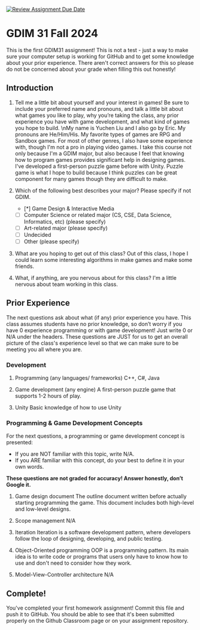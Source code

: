 [![Review Assignment Due Date](https://classroom.github.com/assets/deadline-readme-button-22041afd0340ce965d47ae6ef1cefeee28c7c493a6346c4f15d667ab976d596c.svg)](https://classroom.github.com/a/POQdLnh2)
# GDIM 31 Fall 2024

This is the first GDIM31 assignment! This is not a test - just a way to make sure your computer setup is working for GitHub and to get some knowledge about your prior experience. There aren't correct answers for this so please do not be concerned about your grade when filling this out honestly!

## Introduction

1. Tell me a little bit about yourself and your interest in games! Be sure to include your preferred name and pronouns, and talk a little bit about what games you like to play, why you’re taking the class, any prior experience you have with game development, and what kind of games you hope to build.
    \nMy name is Yuchen Liu and I also go by Eric. My pronouns are He/Him/His. My favorite types of games are RPG and Sandbox games. For most of other genres, I also have some experience with, though I'm not a pro in playing video games. I take this course not only because I'm a GDIM major, but also because I feel that knowing how to program games provides significant help in designing games. I've developed a first-person puzzle game before with Unity. Puzzle game is what I hope to build because I think puzzles can be great component for many games though they are difficult to make.

2. Which of the following best describes your major? Please specify if not GDIM.  

    - [*] Game Design & Interactive Media
    - [ ] Computer Science or related major (CS, CSE, Data Science, Informatics, etc) (please specify)
    - [ ] Art-related major (please specify)
    - [ ] Undecided
    - [ ] Other (please specify)

3. What are you hoping to get out of this class?
    Out of this class, I hope I could learn some interesting algorithms in make games and make some friends.

4. What, if anything, are you nervous about for this class?
    I'm a little nervous about team working in this class.

## Prior Experience

The next questions ask about what (if any) prior experience you have. This class assumes students have no prior knowledge, so don’t worry if you have 0 experience programming or with game development! Just write 0 or N/A under the headers. These questions are JUST for us to get an overall picture of the class's experience level so that we can make sure to be meeting you all where you are.

### Development

1. Programming (any languages/ frameworks)
    C++, C#, Java

2. Game development (any engine)
    A first-person puzzle game that supports 1-2 hours of play.

3. Unity
    Basic knowledge of how to use Unity

### Programming & Game Development Concepts

For the next questions, a programming or game development concept is presented:

 - If you are NOT familiar with this topic, write N/A.
 - If you ARE familiar with this concept, do your best to define it in your own words.

**These questions are not graded for accuracy! Answer honestly, don’t Google it.**

1. Game design document
    The outline document written before actually starting programming the game. This document includes both high-level and low-level designs.

2. Scope management
    N/A

3. Iteration
    Iteration is a software development pattern, where developers follow the loop of designing, developing, and public testing.

4. Object-Oriented programming
    OOP is a programming pattern. Its main idea is to write code or programs that users only have to know how to use and don't need to consider how they work.

5. Model-View-Controller architecture
    N/A

## Complete!

You've completed your first homework assignment! Commit this file and push it to GitHub. You should be able to see that it's been submitted properly on the Github Classroom page or on your assignment repository.
